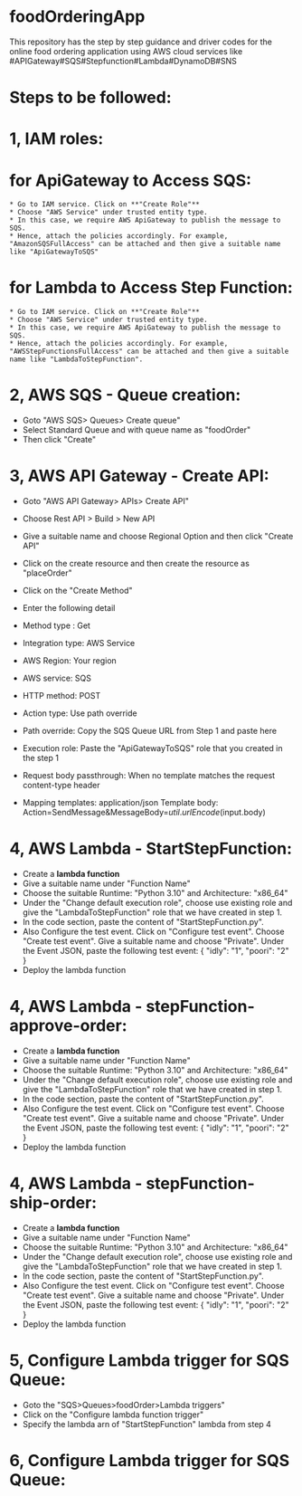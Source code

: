 # foodOrderingApp
This repository has the step by step guidance and driver codes for the online food ordering application using AWS cloud services like #APIGateway#SQS#Stepfunction#Lambda#DynamoDB#SNS
# Steps to be followed:

# 1, IAM roles:

# for ApiGateway to Access SQS:
  
    * Go to IAM service. Click on **"Create Role"**
    * Choose "AWS Service" under trusted entity type.
    * In this case, we require AWS ApiGateway to publish the message to SQS.
    * Hence, attach the policies accordingly. For example, "AmazonSQSFullAccess" can be attached and then give a suitable name like "ApiGatewayToSQS"

# for Lambda to Access Step Function:
  
    * Go to IAM service. Click on **"Create Role"**
    * Choose "AWS Service" under trusted entity type.
    * In this case, we require AWS ApiGateway to publish the message to SQS.
    * Hence, attach the policies accordingly. For example, "AWSStepFunctionsFullAccess" can be attached and then give a suitable name like "LambdaToStepFunction". 


# 2, AWS SQS - Queue creation:

* Goto "AWS SQS> Queues> Create queue"
* Select Standard Queue and with queue name as "foodOrder"
* Then click "Create"

# 3, AWS API Gateway - Create API:

* Goto "AWS API Gateway> APIs> Create API"
* Choose Rest API > Build > New API
* Give a suitable name and choose Regional Option and then click "Create API"
* Click on the create resource and then create the resource as "placeOrder"
* Click on the "Create Method"
* Enter the following detail

* Method type : Get
* Integration type: AWS Service
* AWS Region: Your region
* AWS service: SQS
* HTTP method: POST
* Action type: Use path override
* Path override: Copy the SQS Queue URL from Step 1 and paste here
* Execution role: Paste the "ApiGatewayToSQS" role that you created in the step 1
* Request body passthrough: When no template matches the request content-type header
* Mapping templates:
    application/json
    Template body:
    Action=SendMessage&MessageBody=$util.urlEncode($input.body)
  
# 4, AWS Lambda - StartStepFunction:

* Create a **lambda function**
* Give a suitable name under "Function Name"
* Choose the suitable Runtime: "Python 3.10" and Architecture: "x86_64"
* Under the "Change default execution role", choose use existing role and give the "LambdaToStepFunction" role that we have created in step 1.
* In the code section, paste the content of "StartStepFunction.py".
* Also Configure the test event. Click on "Configure test event". Choose "Create test event". Give a suitable name and choose "Private". Under the Event JSON, paste the following test event: {
  "idly": "1",
  "poori": "2"
}
* Deploy the lambda function

# 4, AWS Lambda - stepFunction-approve-order:

* Create a **lambda function**
* Give a suitable name under "Function Name"
* Choose the suitable Runtime: "Python 3.10" and Architecture: "x86_64"
* Under the "Change default execution role", choose use existing role and give the "LambdaToStepFunction" role that we have created in step 1.
* In the code section, paste the content of "StartStepFunction.py".
* Also Configure the test event. Click on "Configure test event". Choose "Create test event". Give a suitable name and choose "Private". Under the Event JSON, paste the following test event: {
  "idly": "1",
  "poori": "2"
}
* Deploy the lambda function

# 4, AWS Lambda - stepFunction-ship-order:

* Create a **lambda function**
* Give a suitable name under "Function Name"
* Choose the suitable Runtime: "Python 3.10" and Architecture: "x86_64"
* Under the "Change default execution role", choose use existing role and give the "LambdaToStepFunction" role that we have created in step 1.
* In the code section, paste the content of "StartStepFunction.py".
* Also Configure the test event. Click on "Configure test event". Choose "Create test event". Give a suitable name and choose "Private". Under the Event JSON, paste the following test event: {
  "idly": "1",
  "poori": "2"
}
* Deploy the lambda function

# 5, Configure Lambda trigger for SQS Queue:

* Goto the "SQS>Queues>foodOrder>Lambda triggers"
* Click on the "Configure lambda function trigger"
* Specify the lambda arn of "StartStepFunction" lambda from step 4

# 6, Configure Lambda trigger for SQS Queue:

